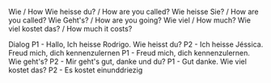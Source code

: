 Wie / How
Wie heisse du? / How are you called?
Wie heisse Sie? / How are you called?
Wie Geht's? / How are you going?
Wie viel / How much?
Wie viel kostet das? / How much it costs?

Dialog
P1 - Hallo, Ich heisse Rodrigo. Wie heisst du?
P2 - Ich heisse Jéssica. Freud mich, dich kennenzulernen
P1 - Freud mich, dich kennenzulernen. Wie geht's?
P2 - Mir geht's gut, danke und du?
P1 - Gut danke. Wie viel kostet das?
P2 - Es kostet einunddriezig